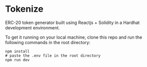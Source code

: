 # Tokenize

ERC-20 token generator built using Reactjs + Solidity in a Hardhat development environment.

To get it running on your local machine, clone this repo and run the following commands in the root directory:

```shell
npm install
# paste the .env file in the root directory
npm run dev
```
